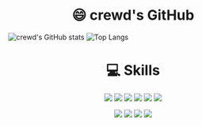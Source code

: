 <div align="center">

# 😄 crewd's GitHub

</div>

![crewd's GitHub stats](https://github-readme-stats.vercel.app/api?username=crewd&show_icons=true)
![Top Langs](https://github-readme-stats.vercel.app/api/top-langs/?username=crewd&layout=compact&hide_border=true)

<div align="center">

# 💻 Skills
<img src="https://img.shields.io/badge/HTML5-E34F26?style=flat-square&logo=HTML5&logoColor=white"> <img src="https://img.shields.io/badge/CSS3-1572B6?style=flat-square&logo=CSS3&logoColor=white"> <img src="https://img.shields.io/badge/JavaScript-F7DF1E?flat-square&logo=JavaScript&logoColor=black"> <img src="https://img.shields.io/badge/TypeScript-3178C6?style=flat-square&logo=TypeScript&logoColor=white"> <img src="https://img.shields.io/badge/react-61DAFB?style=flat-square&logo=react&logoColor=black"> <img src="https://img.shields.io/badge/Next.js-000000?style=flat-square&logo=Next.js&logoColor=white">

<img src="https://img.shields.io/badge/Tailwind CSS-06B6D4?style=flat-square&logo=tailwindCSS&logoColor=white"> <img src="https://img.shields.io/badge/Ant Design-0170FE?style=flat-square&logo=AntDesign&logoColor=white"> <img src="https://img.shields.io/badge/Sass-CC6699?style=flat-square&logo=Sass&logoColor=white"> <img src="https://img.shields.io/badge/Styled Components-DB7093?style=flat-square&logo=styled-components&logoColor=white">

</div>
